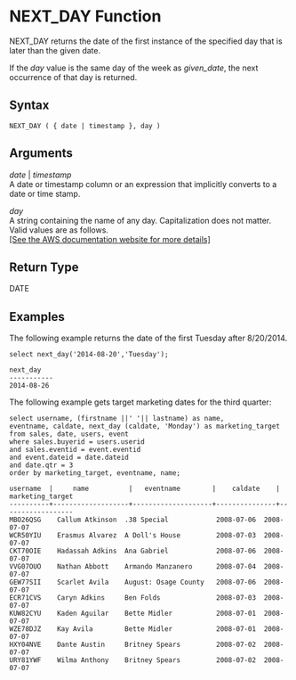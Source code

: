 # NEXT\_DAY Function<a name="r_NEXT_DAY"></a>

NEXT\_DAY returns the date of the first instance of the specified day that is later than the given date\.

If the *day* value is the same day of the week as *given\_date*, the next occurrence of that day is returned\.

## Syntax<a name="r_NEXT_DAY-synopsis"></a>

```
NEXT_DAY ( { date | timestamp }, day )
```

## Arguments<a name="r_NEXT_DAY-arguments"></a>

 *date* \| *timestamp*  
A date or timestamp column or an expression that implicitly converts to a date or time stamp\.

 *day*   
A string containing the name of any day\. Capitalization does not matter\.  
Valid values are as follows\.      
[\[See the AWS documentation website for more details\]](http://docs.aws.amazon.com/redshift/latest/dg/r_NEXT_DAY.html)

## Return Type<a name="r_NEXT_DAY-return-type"></a>

DATE

## Examples<a name="r_NEXT_DAY-example"></a>

The following example returns the date of the first Tuesday after 8/20/2014\.

```
select next_day('2014-08-20','Tuesday');

next_day
-----------
2014-08-26
```

The following example gets target marketing dates for the third quarter: 

```
select username, (firstname ||' '|| lastname) as name,
eventname, caldate, next_day (caldate, 'Monday') as marketing_target
from sales, date, users, event
where sales.buyerid = users.userid
and sales.eventid = event.eventid
and event.dateid = date.dateid
and date.qtr = 3
order by marketing_target, eventname, name;

username  |     name          |   eventname        |    caldate    |   marketing_target
----------+-------------------+--------------------+---------------+------------------
MBO26QSG	Callum Atkinson  .38 Special            2008-07-06	2008-07-07
WCR50YIU	Erasmus Alvarez  A Doll's House         2008-07-03	2008-07-07
CKT70OIE	Hadassah Adkins  Ana Gabriel            2008-07-06	2008-07-07
VVG07OUO	Nathan Abbott    Armando Manzanero      2008-07-04	2008-07-07
GEW77SII	Scarlet Avila    August: Osage County   2008-07-06	2008-07-07
ECR71CVS	Caryn Adkins     Ben Folds              2008-07-03	2008-07-07
KUW82CYU	Kaden Aguilar    Bette Midler           2008-07-01	2008-07-07
WZE78DJZ	Kay Avila        Bette Midler           2008-07-01	2008-07-07
HXY04NVE	Dante Austin     Britney Spears         2008-07-02	2008-07-07
URY81YWF	Wilma Anthony    Britney Spears         2008-07-02	2008-07-07
```